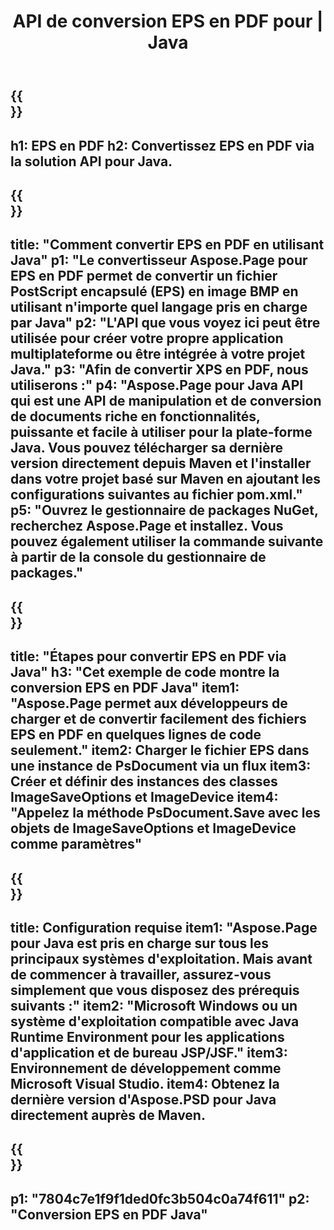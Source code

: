 ﻿---
translation: true
template: /_templates/_conversion-child-java.md
title: API de conversion EPS en PDF pour | Java
url: /java/conversion/eps-to-pdf/
description: Exemple de code de conversion Java pour le format EPS en fichier PDF. Utilisez cet exemple de code pour convertir EPS en PDF dans n'importe quelle application Java Web ou de bureau.
informat: EPS
outformat: PDF
otherformats: XPS PS
---

{{<section banner>}}
---
h1: EPS en PDF
h2: Convertissez EPS en PDF via la solution API pour Java.
---

{{<section overview>}}
---
title: "Comment convertir EPS en PDF en utilisant Java"
p1: "Le convertisseur Aspose.Page pour EPS en PDF permet de convertir un fichier PostScript encapsulé (EPS) en image BMP en utilisant n'importe quel langage pris en charge par Java"
p2: "L'API que vous voyez ici peut être utilisée pour créer votre propre application multiplateforme ou être intégrée à votre projet Java."
p3: "Afin de convertir XPS en PDF, nous utiliserons :"
p4: "Aspose.Page pour Java API qui est une API de manipulation et de conversion de documents riche en fonctionnalités, puissante et facile à utiliser pour la plate-forme Java. Vous pouvez télécharger sa dernière version directement depuis Maven et l'installer dans votre projet basé sur Maven en ajoutant les configurations suivantes au fichier pom.xml."
p5: "Ouvrez le gestionnaire de packages NuGet, recherchez Aspose.Page et installez. Vous pouvez également utiliser la commande suivante à partir de la console du gestionnaire de packages."
---

{{<section feature1>}}
---
title: "Étapes pour convertir EPS en PDF via Java"
h3: "Cet exemple de code montre la conversion EPS en PDF Java"
item1: "Aspose.Page permet aux développeurs de charger et de convertir facilement des fichiers EPS en PDF en quelques lignes de code seulement."
item2: Charger le fichier EPS dans une instance de PsDocument via un flux
item3: Créer et définir des instances des classes ImageSaveOptions et ImageDevice
item4: "Appelez la méthode PsDocument.Save avec les objets de ImageSaveOptions et ImageDevice comme paramètres"
---

{{<section feature2>}}
---
title: Configuration requise
item1: "Aspose.Page pour Java est pris en charge sur tous les principaux systèmes d'exploitation. Mais avant de commencer à travailler, assurez-vous simplement que vous disposez des prérequis suivants :"
item2: "Microsoft Windows ou un système d'exploitation compatible avec Java Runtime Environment pour les applications d'application et de bureau JSP/JSF."
item3: Environnement de développement comme Microsoft Visual Studio.
item4: Obtenez la dernière version d'Aspose.PSD pour Java directement auprès de Maven.
---

{{<section gist>}}
---
p1: "7804c7e1f9f1ded0fc3b504c0a74f611"
p2: "Conversion EPS en PDF Java"
---

